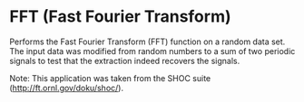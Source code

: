 FFT (Fast Fourier Transform)
============================

Performs the Fast Fourier Transform (FFT) function on a random data set. The input data was modified from random numbers to a sum of two periodic signals to test that the extraction indeed recovers the signals.

Note: This application was taken from the SHOC suite
      (http://ft.ornl.gov/doku/shoc/).
